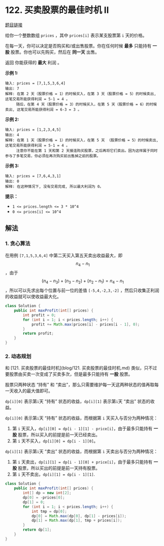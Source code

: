 # 122. 买卖股票的最佳时机 II

[题目链接](https://leetcode.cn/problems/best-time-to-buy-and-sell-stock-ii/)

给你一个整数数组 `prices` ，其中 `prices[i]` 表示某支股票第 `i` 天的价格。

在每一天，你可以决定是否购买和/或出售股票。你在任何时候 **最多** 只能持有 **一股** 股票。你也可以先购买，然后在 **同一天** 出售。

返回 你能获得的 **最大** 利润 。

**示例 1:**

```
输入: prices = [7,1,5,3,6,4]
输出: 7
解释: 在第 2 天（股票价格 = 1）的时候买入，在第 3 天（股票价格 = 5）的时候卖出, 这笔交易所能获得利润 = 5-1 = 4 。
     随后，在第 4 天（股票价格 = 3）的时候买入，在第 5 天（股票价格 = 6）的时候卖出, 这笔交易所能获得利润 = 6-3 = 3 。
```

**示例 2:**

```
输入: prices = [1,2,3,4,5]
输出: 4
解释: 在第 1 天（股票价格 = 1）的时候买入，在第 5 天 （股票价格 = 5）的时候卖出, 这笔交易所能获得利润 = 5-1 = 4 。
     注意你不能在第 1 天和第 2 天接连购买股票，之后再将它们卖出。因为这样属于同时参与了多笔交易，你必须在再次购买前出售掉之前的股票。
```

**示例 3:**

```
输入: prices = [7,6,4,3,1]
输出: 0
解释: 在这种情况下, 没有交易完成, 所以最大利润为 0。
```

**提示：**

- `1 <= prices.length <= 3 * 10^4`
- `0 <= prices[i] <= 10^4`

## 解法

### 1. 贪心算法

在用例 `[7,1,5,3,6,4]` 中第二天买入第五天卖出收益最大，即 $$n_4 - n_1$$，由于 $$(n_4 - n_3) + (n_3 - n_2) + (n_2 - n_1) = n_4 - n_1$$，所以可以先求出每个位置与前一位的差值 `[-5,4,-2,3,-2]` ，然后只收集正利润的收益就可以使收益最大化。

```java
class Solution {
    public int maxProfit(int[] prices) {
        int profit = 0;
        for (int i = 1; i < prices.length; i++) {
            profit += Math.max(prices[i] - prices[i - 1], 0);
        }
        return profit;
    }
}
```

### 2. 动态规划

和 [121. 买卖股票的最佳时机](blog/121. 买卖股票的最佳时机.md) 类似，只不过要股票由买卖一次变成了买卖多次，但是最多只能持有 **一股** 股票。

股票只两种状态 “持有” 和 “卖出”，那么只需要维护每一天这两种状态的值再取每一天收入的最大值即可。

`dp[i][0]` 表示第`i`天 “持有” 状态的收益，`dp[i][1]` 表示第`i`天 “卖出” 状态的收益。

`dp[i][0]` 表示第`i`天 “持有” 状态的收益，而根据第 `i` 天买入与否分为两种情况：

1. 第 `i` 天买入，`dp[i][0] = dp[i - 1][1] - price[i]`，由于最多只能持有 **一股** 股票，所以买入的前提是前一天已经卖出。
2. 第 `i` 天不买入，`dp[i][0] = dp[i - 1][0]`。

`dp[i][1]` 表示第`i`天 “卖出” 状态的收益，而根据第 `i` 天卖出与否分为两种情况：

1. 第 `i` 天卖出，`dp[i][1] = dp[i - 1][0] + price[i]`，由于最多只能持有 **一股** 股票，所以买出的前提是前一天持有股票。
2. 第 `i` 天不卖出，`dp[i][1] = dp[i - 1][1]`.

```java
class Solution {
    public int maxProfit(int[] prices) {
        int[] dp = new int[2];
        dp[0] = -prices[0];
        dp[1] = 0;
        for (int i = 1; i < prices.length; i++) {
            int tmp = dp[0];
            dp[0] = Math.max(dp[0], dp[1] - prices[i]);
            dp[1] = Math.max(dp[1], tmp + prices[i]);
        }
        return dp[1];
    }
}
```

